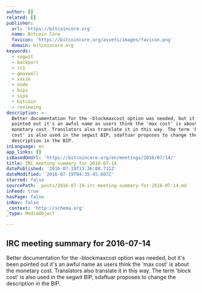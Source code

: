 ```yaml
---
author: []
related: []
publisher:
  url: 'https://bitcoincore.org'
  name: Bitcoin Core
  favicon: 'https://bitcoincore.org/assets/images/favicon.png'
  domain: bitcoincore.org
keywords:
  - segwit
  - backport
  - rc1
  - gmaxwell
  - vsize
  - node
  - bips
  - sipa
  - bitcoin
  - reviewing
description: >-
  Better documentation for the -blockmaxcost option was needed, but it's been
  pointed out it's an awful name as users think the 'max cost' is about the
  monetary cost. Translators also translate it in this way. The term 'block
  cost' is also used in the segwit BIP, sdaftuar proposes to change the
  description in the BIP.
inLanguage: en
app_links: []
isBasedOnUrl: 'https://bitcoincore.org/en/meetings/2016/07/14/'
title: IRC meeting summary for 2016-07-14
datePublished: '2016-07-19T13:36:08.711Z'
dateModified: '2016-07-19T04:35:45.607Z'
starred: false
sourcePath: _posts/2016-07-19-irc-meeting-summary-for-2016-07-14.md
inFeed: true
hasPage: false
inNav: false
_context: 'http://schema.org'
_type: MediaObject

---
```

<article style=""><h1>IRC meeting summary for 2016-07-14</h1><p>Better documentation for the -blockmaxcost option was needed, but it's been pointed out it's an awful name as users think the 'max cost' is about the monetary cost. Translators also translate it in this way. The term 'block cost' is also used in the segwit BIP, sdaftuar proposes to change the description in the BIP.</p></article>